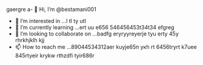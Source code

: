 gaergre a- 👋 Hi, I’m @bestamani001
- 👀 I’m interested in ...l tl ty utl
- 🌱 I’m currently learning ...ert uu e656 546456453t34t34 efgreg
- 💞️ I’m looking to collaborate on ...badfg eryryyreyerje tyu erty 45y rhrkhjklh kjj
- 📫 How to reach me ...89044534312aer kuyje65п укh rt 6456tryrt k7uee 
845rtyeir krykw rthzdfi tyir686r 
<!---tdhtrhр укееу
bestamani001/bestamani001 is a ✨ special ✨ repository because its `README.md` (this file) appears on your GitHub profile.
You can click the Preview link to take a look at your changes.
--->
